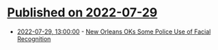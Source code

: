 # [Published on 2022-07-29](index.md)

* [2022-07-29, 13:00:00](https://yro.slashdot.org/story/22/07/29/0020218/new-orleans-oks-some-police-use-of-facial-recognition?utm_source=rss1.0mainlinkanon&utm_medium=feed) - [New Orleans OKs Some Police Use of Facial Recognition](https://yro.slashdot.org/story/22/07/29/0020218/new-orleans-oks-some-police-use-of-facial-recognition?utm_source=rss1.0mainlinkanon&utm_medium=feed)
